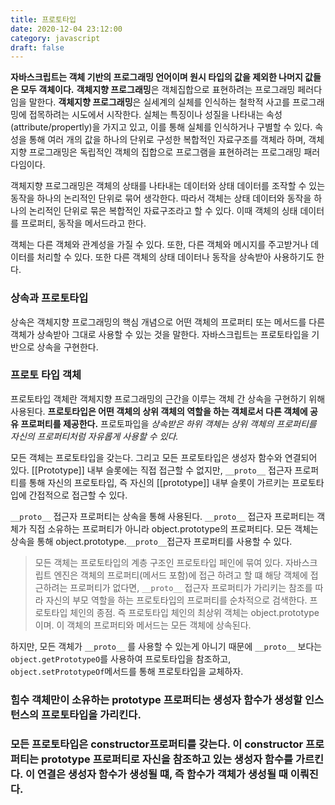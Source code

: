 ```yaml
---
title: 프로토타입
date: 2020-12-04 23:12:00
category: javascript
draft: false
---
```


**자바스크립트는 객체 기반의 프로그래밍 언어이며 원시 타입의 값을 제외한 나머지 값들은 모두 객체이다.**
**객체지향 프로그래밍**은 객체집합으로 표현하려는 프로그래밍 페러다임을 말한다.
**객체지향 프로그래밍**은 실세계의 실체를 인식하는 철학적 사고를 프로그래밍에 접목하려는 시도에서 시작한다. 실체는 특징이나 성질을 나타내는 속성(attribute/propertly)을 가지고 있고, 이를 통해 실체를 인식하거나 구별할 수 있다.
속성을 통해 여러 개의 값을 하나의 단위로 구성한 복합적인 자료구조를 객체라 하며, 객체지향 프로그래밍은 독립적인 객체의 집합으로 프로그램을 표현하려는 프로그래밍 패러다임이다.

객체지향 프로그래밍은 객체의 상태를 나타내는 데이터와 상태 데이터를 조작할 수 있는 동작을 하나의 논리적인 단위로 묶어 생각한다.
따라서 객체는 상태 데이터와 동작을 하나의 논리적인 단위로 묶은 복합적인 자료구조라고 할 수 있다.
이때 객체의 싱태 데이터를 프로퍼티, 동작을 메서드라고 한다.

객체는 다른 객체와 관계성을 가질 수 있다. 또한, 다른 객체와 메시지를 주고받거나 데이터를 처리할 수 있다. 또한 다른 객체의 상태 데이터나 동작을 상속받아 사용하기도 한다.

### 상속과 프로토타입

상속은 객체지향 프로그래밍의 핵심 개념으로 어떤 객체의 프로퍼티 또는 메서드를 다른 객체가 상속받아 그대로 사용할 수 있는 것을 말한다.
자바스크립트는 프로토타입을 기반으로 상속을 구현한다.

### 프로토 타입 객체

프로토타입 객체란 객체지향 프로그래밍의 근간을 이루는 객체 간 상속을 구현하기 위해 사용된다. **프로토타입은 어떤 객체의 상위 객체의 역할을 하는 객체로서 다른 객체에 공유 프로퍼티를 제공한다.** 프로토파입을 _상속받은 하위 객체는 상위 객체의 프로퍼티를 자신의 프로퍼티처럼 자유롭게 사용할 수 있다._

모든 객체는 프로토타입을 갖는다. 그리고 모든 프로토타입은 생성자 함수와 연결되어 있다.
[[Prototype]] 내부 슬롯에는 직접 접근할 수 없지만, `__proto__` 접근자 프로퍼티를 통해 자신의 프로토타입, 즉 자신의
[[prototype]] 내부 슬롯이 가르키는 프로토타입에 간접적으로 접근할 수 있다.

`__proto__` 접근자 프로퍼티는 상속을 통해 사용된다.
`__proto__` 접근자 프로퍼티는 객체가 직접 소유하는 프로퍼티가 아니라 object.prototype의 프로퍼티다. 모든 객체는 상속을 통해 object.prototype.`__proto__`접근자 프로퍼티를 사용할 수 있다.

> 모든 객체는 프로토타입의 계층 구조인 프로토타입 페인에 묶여 있다. 자바스크립트 엔진은 객체의 프로퍼티(메서드 포함)에 접근 하려고 할 떄 해당 객체에 접근하려는 프로퍼티가 없다면, `__proto__` 접근자 프로퍼티가 가리키는 참조를 따라 자신의 부모 역할을 하는 프로토타입의 프로퍼티를 순차적으로 검색한다. 프로토타입 체인의 종점. 즉 프로토타입 체인의 최상위 객체는 object.prototype이며. 이 객체의 프로퍼티와 메서드는 모든 객체에 상속된다.

하지만, 모든 객체가 `__proto__` 를 사용할 수 있는게 아니기 때문에 `__proto__` 보다는 `object.getPrototypeO`를 사용하여 프로토타입을 참조하고, `object.setPrototypeOf`메서드를 통해 프로토타입을 교체하자.

### 힘수 객체만이 소유하는 prototype 프로퍼티는 생성자 함수가 생성할 인스턴스의 프로토타입을 가리킨다.

### 모든 프로토타입은 constructor프로퍼티를 갖는다. 이 constructor 프로퍼티는 prototype 프로퍼티로 자신을 참조하고 있는 생성자 함수를 가르킨다. 이 연결은 생성자 함수가 생성될 떄, 즉 함수가 객체가 생성될 때 이뤄진다.
